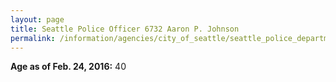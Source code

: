 ```yaml
---
layout: page
title: Seattle Police Officer 6732 Aaron P. Johnson
permalink: /information/agencies/city_of_seattle/seattle_police_department/copbook/6732/
---
```


**Age as of Feb. 24, 2016:** 40
